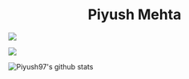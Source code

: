 <h1 align="center">Piyush Mehta </h1> 

![](https://komarev.com/ghpvc/?username=piyush97)


<img src="https://pbs.twimg.com/profile_banners/1026544141772050432/1592647732/1500x500"/>

![Piyush97's github stats](https://github-readme-stats.vercel.app/api?username=piyush97&count_private=true)

